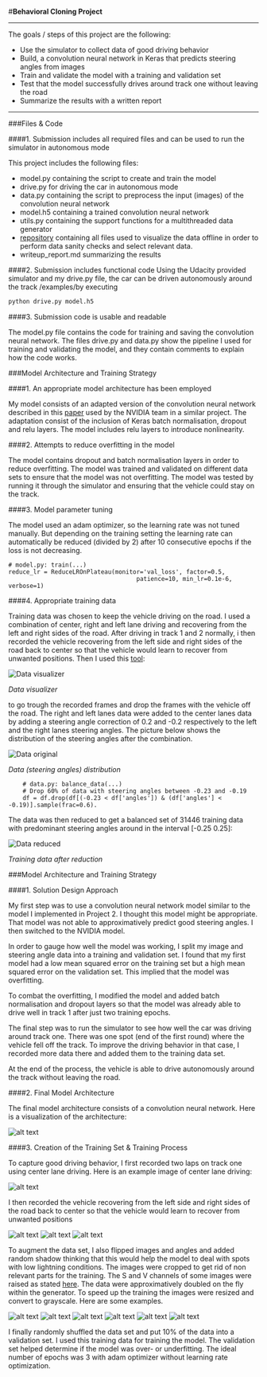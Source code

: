 #**Behavioral Cloning Project** 

---

The goals / steps of this project are the following:

* Use the simulator to collect data of good driving behavior
* Build, a convolution neural network in Keras that predicts steering angles from images
* Train and validate the model with a training and validation set
* Test that the model successfully drives around track one without leaving the road
* Summarize the results with a written report


[//]: # (Image References)

[data_original]: ./examples/data_original.png "Data original"
[data_balanced]: ./examples/data_balanced.png "Data reduced"
[data_visualizer]: ./examples/data_visualizer.png "Data visualizer"
[cnn]: ./examples/cnn.png "CNN"
[center_lane]: ./examples/center_lane.png "Center lane driving"
[left]: ./examples/left.jpg "Recovery right to left (left camera)"
[center]: ./examples/center.jpg "Recovery right to left (center camera)"
[right]: ./examples/right.jpg "Recovery right to left (right camera)"

[fs]: ./examples/frame_shadow.png  "Image with shadow"
[fsf]: ./examples/frame_shadow_flipped.png "Image with shadow flipped"
[fsbw]: ./examples/frame_shadow_bw.png "Image with shadow grayscaled"
[fsfbw]: ./examples/frame_shadow_flipped_bw.png "Image with shadow grayscaled and flipped"
[fa]: ./examples/frame_adjusted_sv.png "Image with raised S and V values"
[fabw]: ./examples/frame_adjusted_bw.png "Image with raised S and V values grayscaled"

---
###Files & Code

####1. Submission includes all required files and can be used to run the simulator in autonomous mode

This project includes the following files:

* model.py containing the script to create and train the model
* drive.py for driving the car in autonomous mode
* data.py containing the script to preprocess the input (images) of the convolution neural network
* model.h5 containing a trained convolution neural network 
* utils.py containing the support functions for a multithreaded data generator
* [repository](https://github.com/ValeryToda/DataVisualizer) containing all files used to visualize the data offline in order to perform data sanity checks and select relevant data.
* writeup\_report.md summarizing the results

####2. Submission includes functional code
Using the Udacity provided simulator and my drive.py file, the car can be driven autonomously around the track /examples/by executing 

```sh
python drive.py model.h5
```

####3. Submission code is usable and readable

The model.py file contains the code for training and saving the convolution neural network. The files drive.py and data.py show the pipeline I used for training and validating the model, and they contain comments to explain how the code works.

###Model Architecture and Training Strategy

####1. An appropriate model architecture has been employed

My model consists of an adapted version of the convolution neural network described in this [paper](https://arxiv.org/pdf/1604.07316v1.pdf) used by the NVIDIA team in a similar project. The adaptation consist of the inclusion of Keras batch normalisation, dropout and relu layers. The model includes relu layers to introduce nonlinearity.

####2. Attempts to reduce overfitting in the model

The model contains dropout and batch normalisation layers in order to reduce overfitting. 
The model was trained and validated on different data sets to ensure that the model was not overfitting. The model was tested by running it through the simulator and ensuring that the vehicle could stay on the track.

####3. Model parameter tuning

The model used an adam optimizer, so the learning rate was not tuned manually. But depending on the training setting the learning rate can automatically be reduced (divided by 2) after 10 consecutive epochs if the loss is not decreasing.

```
# model.py: train(...)
reduce_lr = ReduceLROnPlateau(monitor='val_loss', factor=0.5, 
                                    patience=10, min_lr=0.1e-6, verbose=1)
```

####4. Appropriate training data


Training data was chosen to keep the vehicle driving on the road. I used a combination of center, right and left lane driving and recovering from the left and right sides of the road. After driving in track 1 and 2 normally, i then recorded the vehicle recovering from the left side and right sides of the road back to center so that the vehicle would learn to recover from unwanted positions. Then I used this [tool](https://github.com/ValeryToda/DataVisualizer):

![][data_visualizer]

*Data visualizer*

to go trough the recorded frames and drop the frames with the vehicle off the road. The right and left lanes data were added to the center lanes data by adding a steering angle correction of 0.2 and -0.2 respectively to the left and the right lanes steering angles. The picture below shows the distribution of the steering angles after the combination.


![][data_original]

*Data (steering angles) distribution*

```	
	# data.py: balance_data(...)
	# Drop 60% of data with steering angles between -0.23 and -0.19
    df = df.drop(df[(-0.23 < df['angles']) & (df['angles'] < -0.19)].sample(frac=0.6).
```

The data was then reduced to get a balanced set of 31446 training data with predominant steering angles around in the interval [-0.25  0.25]:

![][data_balanced]

*Training data after reduction*

###Model Architecture and Training Strategy

####1. Solution Design Approach


My first step was to use a convolution neural network model similar to the model I implemented in Project 2. I thought this model might be appropriate. That model was not able to approximatively predict good steering angles. I then switched to the NVIDIA model.

In order to gauge how well the model was working, I split my image and steering angle data into a training and validation set. I found that my first model had a low mean squared error on the training set but a high mean squared error on the validation set. This implied that the model was overfitting. 

To combat the overfitting, I modified the model and added batch normalisation and dropout layers so that the model was already able to drive well in track 1 after just two training epochs.

The final step was to run the simulator to see how well the car was driving around track one. There was one spot (end of the first round) where the vehicle fell off the track. To improve the driving behavior in that case, I recorded more data there and added them to the training data set.

At the end of the process, the vehicle is able to drive autonomously around the track without leaving the road.

####2. Final Model Architecture

The final model architecture consists of a convolution neural network. Here is a visualization of the architecture:

![alt text][cnn]

####3. Creation of the Training Set & Training Process

To capture good driving behavior, I first recorded two laps on track one using center lane driving. Here is an example image of center lane driving:

![alt text][center_lane]

I then recorded the vehicle recovering from the left side and right sides of the road back to center so that the vehicle would learn to recover from unwanted positions

![alt text][left]
![alt text][center]
![alt text][right]

To augment the data set, I also flipped images and angles and added random shadow thinking that this would help the model to deal with spots with low lightning conditions. The images were cropped to get rid of non relevant parts for the training. The S and V channels of some images were raised as stated [here](http://lamda.nju.edu.cn/weixs/project/CNNTricks/CNNTricks.html). The data were approximatively doubled on the fly within the generator. To speed up the training the images were resized and convert to grayscale. Here are some examples.

![alt text][fs]
![alt text][fsf]
![alt text][fsbw]
![alt text][fsfbw]
![alt text][fa]
![alt text][fabw]

I finally randomly shuffled the data set and put 10% of the data into a validation set. I used this training data for training the model. The validation set helped determine if the model was over- or underfitting. The ideal number of epochs was 3 with adam optimizer without learning rate optimization.
